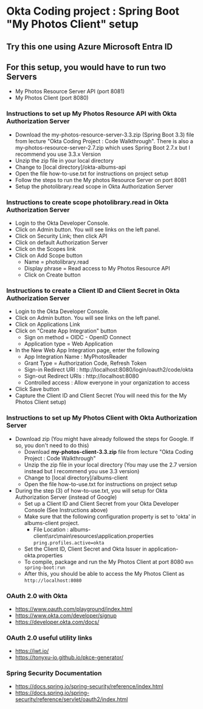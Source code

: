 # Okta Coding project : Spring Boot "My Photos Client" setup
## Try this one using Azure Microsoft Entra ID

## For this setup, you would have to run two Servers 
* My Photos Resource Server API (port 8081)
* My Photos Client (port 8080)

### Instructions to set up My Photos Resource API with Okta Authorization Server
* Download the my-photos-resource-server-3.3.zip (Spring Boot 3.3) file from lecture "Okta Coding Project : Code Walkthrough". There is also a my-photos-resource-server-2.7.zip which uses Spring Boot 2.7.x but I recommend you use 3.3.x Version
* Unzip the zip file in your local directory
* Change to [local directory]/okta-albums-api
* Open the file how-to-use.txt for instructions on project setup
* Follow the steps to run the My photos Resource Server on port 8081
* Setup the photolibrary.read scope in Okta Authorization Server


### Instructions to create scope photolibrary.read in Okta Authorization Server
* Login to the Okta Developer Console.
* Click on Admin button. You will see links on the left panel.
* Click on Security Link; then click API
* Click on default Authorization Server
* Click on the Scopes link
* Click on Add Scope button
  * Name = photolibrary.read
  * Display phrase = Read access to My Photos Resource API
  * Click on Create button

### Instructions to create a Client ID and Client Secret in Okta Authorization Server
* Login to the Okta Developer Console.
* Click on Admin button. You will see links on the left panel.
* Click on Applications Link
* Click on "Create App Integration" button
  * Sign on method = OIDC - OpenID Connect
  * Application type = Web Application
* In the New Web App Integration page, enter the following
  * App Integration Name : MyPhotosReader
  * Grant Type = Authorization Code, Refresh Token
  * Sign-in Redirect URI : http://localhost:8080/login/oauth2/code/okta
  * Sign-out Redirect URIs :  http://localhost:8080
  * Controlled access :  Allow everyone in your organization to access
* Click Save button
* Capture the Client ID and Client Secret (You will need this for the My Photos Client setup)


### Instructions to set up My Photos Client with Okta Authorization Server
* Download zip (You might have already followed the steps for Google. If so,  you don't need to do this)
  * Download **my-photos-client-3.3.zip** file from lecture "Okta Coding Project : Code Walkthrough"
  * Unzip the zip file in your local directory (You may use the 2.7 version instead but I recommend you use 3.3 version)
  * Change to [local directory]/albums-client
  * Open the file how-to-use.txt for instructions on project setup 
* During the step (3) of how-to-use.txt, you will setup for Okta Authorization Server (instead of Google)
  * Set up a Client ID and Client Secret from your Okta Developer Console (See Instructions above)
  * Make sure that the following configuration property is set to 'okta' in albums-client project.
    * File Location : albums-client\src\main\resources\application.properties ``` pring.profiles.active=okta ```
  * Set the Client ID, Client Secret and Okta Issuer in application-okta.properties 
  * To compile, package and run the My Photos Client at port 8080 ``` mvn spring-boot:run ```
  * After this, you should be able to access the My Photos Client as ``` http://localhost:8080 ```


### OAuth 2.0 with Okta
* https://www.oauth.com/playground/index.html
* https://www.okta.com/developer/signup
* https://developer.okta.com/docs/

### OAuth 2.0 useful utility links
* https://jwt.io/
* https://tonyxu-io.github.io/pkce-generator/

### Spring Security Documentation
* https://docs.spring.io/spring-security/reference/index.html
* https://docs.spring.io/spring-security/reference/servlet/oauth2/index.html